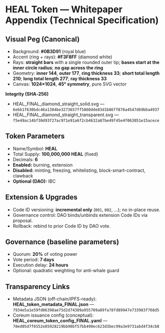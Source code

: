 # HEAL Token — Whitepaper Appendix (Technical Specification)

## Visual Peg (Canonical)
- Background: **#0B3D91** (royal blue)
- Accent (ring + rays): **#F3F8FF** (diamond white)
- Rays: **straight bars** with a single rounded outer tip; **bases start at the inner circle radius**; **no gap across the ring**
- Geometry: **inner 144**, **outer 177**, **ring thickness 33**; **short total length 210**; **long total length 277**; **ray thickness 33**
- Canvas: **1024×1024**, **45° symmetry**, pure SVG vector

**Integrity (SHA‑256)**
- HEAL_FINAL_diamond_straight_solid.svg — `6ebb1f630bdc46a1384be3273657ff5860dde83d1b86ff876a4547d69bba4937`
- HEAL_FINAL_diamond_straight_transparent.svg — `f5e49ac14bf30d93f27ac971e91a6f2cb4632a87be49f45e4f063051e15acece`

## Token Parameters
- Name/Symbol: **HEAL**
- Total Supply: **100,000,000 HEAL** (fixed)
- Decimals: **6**
- **Enabled:** burning, extension
- **Disabled:** minting, freezing, whitelisting, block-smart-contract, clawback
- **Optional (DAO):** IBC

## Extension & Upgrades
- Code ID versioning: **incremental only** (`001`, `002`, …); no in-place reuse.
- Governance control: DAO binds/unbinds extension Code IDs via proposal.
- Rollback: rebind to prior Code ID by DAO vote.

## Governance (baseline parameters)
- Quorum: **20%** of voting power
- Vote period: **7 days**
- Execution delay: **24 hours**
- Optional: quadratic weighting for anti-whale guard

## Transparency Links
- Metadata JSON (off-chain/IPFS-ready): **HEAL_token_metadata_FINAL.json** — `7934e5a1e59fd06398ae75d2d74389a955709a89fa78fd89947e733983f768d5`
- Coreum issuance config (conceptual): **HEAL_coreum_token_config_FINAL.yaml** — `78ed05d7f6552e85928219bb90bf57bb490ec623d3bec99a3e9731abd4f34cb8`

